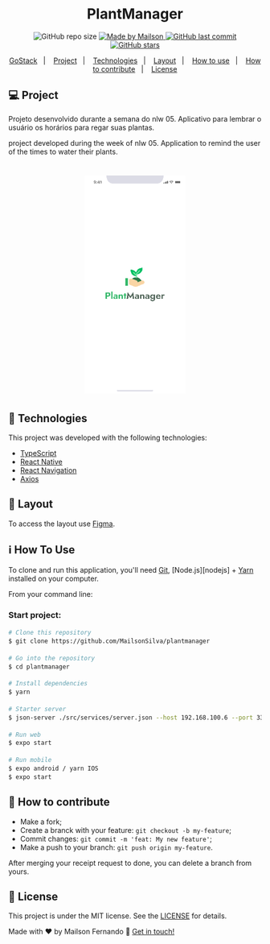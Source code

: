 <h1 align="center"> 
	PlantManager
</h1>
<p align="center">

  <img alt="GitHub repo size" src="https://img.shields.io/github/repo-size/MailsonSilva/plantmanager_nlw5">
	
  <a href="https://www.linkedin.com/in/mailsonfcsilva/">
    <img alt="Made by Mailson" src="https://img.shields.io/badge/made%20by-Mailson-brightgreen">
    
  </a>

  <a href="https://github.com/MailsonSilva/plantmanager_nlw5/commits/master">
    <img alt="GitHub last commit" src="https://img.shields.io/github/last-commit/MailsonSilva/plantmanager_nlw5">
  </a>

   <a href="https://github.com/MailsonSilva/plantmanager_nlw5/stargazers">
    <img alt="GitHub stars" src="https://img.shields.io/github/stars/MailsonSilva/plantmanager_nlw5?style=social">
  </a>
</p>

<p align="center">
  <a href="#-nlw">GoStack</a>&nbsp;&nbsp;&nbsp;|&nbsp;&nbsp;&nbsp;
  <a href="#-project">Project</a>&nbsp;&nbsp;&nbsp;|&nbsp;&nbsp;&nbsp;
  <a href="#rocket-Technologies">Technologies</a>&nbsp;&nbsp;&nbsp;|&nbsp;&nbsp;&nbsp;
  <a href="#-layout">Layout</a>&nbsp;&nbsp;&nbsp;|&nbsp;&nbsp;&nbsp;
  <a href="#-how-to-use">How to use</a>&nbsp;&nbsp;&nbsp;|&nbsp;&nbsp;&nbsp;
  <a href="#-how-to-contribute">How to contribute</a>&nbsp;&nbsp;&nbsp;|&nbsp;&nbsp;&nbsp;
  <a href="#memo-license">License</a>
</p>


## 💻 Project

Projeto desenvolvido durante a semana do nlw 05. Aplicativo para lembrar o usuário os horários para regar suas plantas.


project developed during the week of nlw 05. Application to remind the user of the times to water their plants.

<h1 align="center">
    <img alt="Example" title="Example" src="https://github.com/MailsonSilva/plantmanager_nlw5/blob/main/others/img.gif" width="200px" />
</h1>


## :rocket: Technologies

This project was developed with the following technologies:

- [TypeScript](https://www.typescriptlang.org/)
- [React Native](https://reactnative.dev/)
- [React Navigation](https://reactnavigation.org/)
- [Axios](https://github.com/axios/axios)

## 🔖 Layout

To access the layout use [Figma](https://www.figma.com/file/Xs3XW1pYMoAfcjU0w2AQwp/PlantManager-Copy).

## :information_source: How To Use

To clone and run this application, you'll need [Git](https://git-scm.com), [Node.js][nodejs] + [Yarn][yarn] installed on your computer.

From your command line:

### Start project:
```bash
# Clone this repository
$ git clone https://github.com/MailsonSilva/plantmanager

# Go into the repository
$ cd plantmanager

# Install dependencies
$ yarn

# Starter server
$ json-server ./src/services/server.json --host 192.168.100.6 --port 3333

# Run web
$ expo start

# Run mobile
$ expo android / yarn IOS
$ expo start

```

## 🤔 How to contribute

- Make a fork;
- Create a branck with your feature: `git checkout -b my-feature`;
- Commit changes: `git commit -m 'feat: My new feature'`;
- Make a push to your branch: `git push origin my-feature`.

After merging your receipt request to done, you can delete a branch from yours.

## :memo: License

This project is under the MIT license. See the [LICENSE](LICENSE.md) for details.


Made with ♥ by Mailson Fernando :wave: [Get in touch!](https://www.linkedin.com/in/mailsonfcsilva/)

[typescript]: https://www.typescriptlang.org/
[rn]: https://facebook.github.io/react-native/
[yarn]: https://yarnpkg.com/
[React Navigation]: https://reactnavigation.org/
[Axios]: https://github.com/axios/axios
[vs]: https://code.visualstudio.com/
[vceditconfig]: https://marketplace.visualstudio.com/items?itemName=EditorConfig.EditorConfig
[vceslint]: https://marketplace.visualstudio.com/items?itemName=dbaeumer.vscode-eslint
[prettier]: https://marketplace.visualstudio.com/items?itemName=esbenp.prettier-vscode
